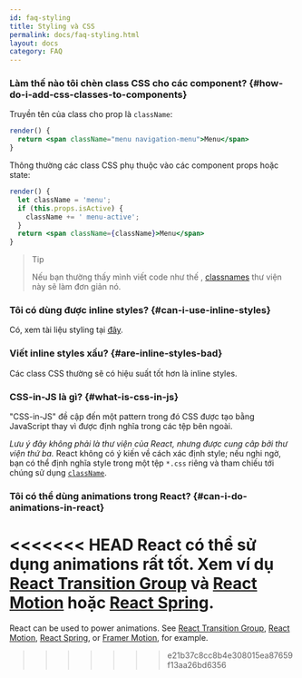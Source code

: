 ```yaml
---
id: faq-styling
title: Styling và CSS
permalink: docs/faq-styling.html
layout: docs
category: FAQ
---
```


### Làm thế nào tôi chèn class CSS cho các component? {#how-do-i-add-css-classes-to-components}

Truyền tên của class cho prop là `className`:

```jsx
render() {
  return <span className="menu navigation-menu">Menu</span>
}
```

Thông thường các class CSS phụ thuộc vào các component props hoặc state:

```jsx
render() {
  let className = 'menu';
  if (this.props.isActive) {
    className += ' menu-active';
  }
  return <span className={className}>Menu</span>
}
```

>Tip
>
>Nếu bạn thường thấy mình viết code như thế , [classnames](https://www.npmjs.com/package/classnames#usage-with-reactjs) thư viện này sẽ làm đơn giản nó.

### Tôi có dùng được inline styles? {#can-i-use-inline-styles}

Có, xem tài liệu styling tại [đây](/docs/dom-elements.html#style).

### Viết inline styles xấu? {#are-inline-styles-bad}

Các class CSS thường sẽ có hiệu suất tốt hơn là inline styles.

### CSS-in-JS là gì? {#what-is-css-in-js}

"CSS-in-JS" đề cập đến một pattern trong đó CSS ​​được tạo bằng JavaScript thay vì được định nghĩa trong các tệp bên ngoài.

_Lưu ý đây không phải là thư viện của React, nhưng được cung câp bởi thư viện thứ ba._ React không có ý kiến về cách xác định style; nếu nghi ngờ, bạn có thể định nghĩa style trong một tệp `*.css` riêng và tham chiếu tới chúng sử dụng [`className`](/docs/dom-elements.html#classname).

### Tôi có thể dùng animations trong React? {#can-i-do-animations-in-react}

<<<<<<< HEAD
React có thể sử dụng animations rất tốt. Xem ví dụ [React Transition Group](https://reactcommunity.org/react-transition-group/) và [React Motion](https://github.com/chenglou/react-motion) hoặc [React Spring](https://github.com/react-spring/react-spring).
=======
React can be used to power animations. See [React Transition Group](https://reactcommunity.org/react-transition-group/), [React Motion](https://github.com/chenglou/react-motion), [React Spring](https://github.com/react-spring/react-spring), or [Framer Motion](https://framer.com/motion), for example.
>>>>>>> e21b37c8cc8b4e308015ea87659f13aa26bd6356
